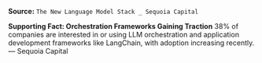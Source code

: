 **Source:** `The New Language Model Stack _ Sequoia Capital`

**Supporting Fact: Orchestration Frameworks Gaining Traction**
38% of companies are interested in or using LLM orchestration and application development frameworks like LangChain, with adoption increasing recently. — Sequoia Capital
